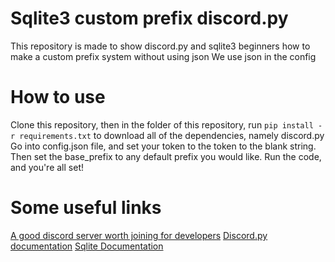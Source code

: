 # Sqlite3 custom prefix discord.py

This repository is made to show discord.py and sqlite3 beginners how to make a custom prefix system without using json
We use json in the config

# How to use
Clone this repository, then in the folder of this repository, run `pip install -r requirements.txt` to download all of the dependencies, namely discord.py
Go into config.json file, and set your token to the token to the blank string.
Then set the base_prefix to any default prefix you would like. Run the code, and you're all set!


# Some useful links
[A good discord server worth joining for developers](https://discord.gg/program)
[Discord.py documentation](https://discordpy.readthedocs.io/)
[Sqlite Documentation](https://www.sqlite.org/docs.html)